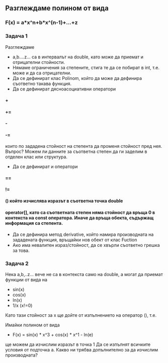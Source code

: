 ## Разглеждаме полином от вида
### F(x) = a\*x^n+b\*x^(n-1)+...+z

### Задача 1
Разглеждаме
* a,b....z... са в интервалът на double, като може да приемат и отрицателни стойности.
* Нямаме ограничения за степените, стига те да се побират в int, т.е. може и да са отрицателни.
* Да се дефинират клас Polinom, който да може да дефинира съответно такава функция.
* Да се дефинират дясноасоциативни оператори 
#### \+
#### \+=
#### \-
#### -=
които по зададена стойност на степента да променя стойност пред нея.
Въпрос? Можем ли данните за съответна степен да ги заделим в отделен клас или структура.

* Да се дефинират и оператори
#### ==
#### !=
#### \(\) който изчислява изразът в съответна точка double
#### operator[], като са съответната степен няма стойност да връща 0 в контекста на const оператора. Иначе да връща обекта, съдържащ информация са степента.

* Да се дефинира метод derivative, който намира производната на зададената функция, връщайки нов обект от клас Fuction
* Ако има невалитен израз/стойност, да се хвърли съответно грешка за това.

### Задача 2
Нека a,b,..z... вече не са в контекста само на double, а могат да приемат функции от вида на
* sin(x)
* cos(x)
* ln(x)
* 1/x (x!=0)

Като тази стойност за x ще дойтe от изпълнението на оператор (), т.е.

Имайки полином от вида
* F(x) = sin(x) * x^3 + cos(x) * x^1 - ln(e)

ще можем да изчислим изразът в точка 1
Да се изпълнят всичките условия от подточка а. Какво ни трябва допълнително за да изчислим производната?
